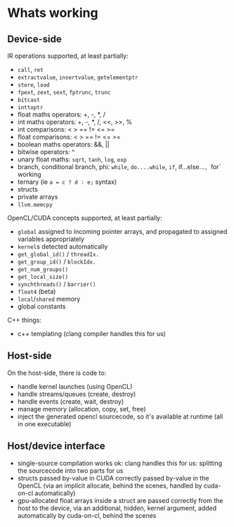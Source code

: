 # Whats working

## Device-side

IR operations supported, at least partially:
- `call`, `ret`
- `extractvalue`, `insertvalue`, `getelementptr`
- `store`, `load`
- `fpext`, `zext`, `sext`, `fptrunc`, `trunc`
- `bitcast`
- `inttoptr`
- float maths operators: +, -, *, /
- int maths operators: +, -, *, /, <<, >>, %
- int comparisons: < > == != <= >=
- float comparisons: < > == != <= >=
- boolean maths operators: &&, ||
- bitwise operators: ^
- unary float maths: `sqrt`, `tanh`, `log`, `exp`
- branch, conditional branch, phi: `while`, `do....while`, `if`, if...else...`, `for` working
- ternary (ie `a = c ? d : e;` syntax)
- structs
- private arrays
- `llvm.memcpy`

OpenCL/CUDA concepts supported, at least partially:
- `global` assigned to incoming pointer arrays, and propagated to assigned variables appropriately
- `kernel`s detected automatically
- `get_global_id()` / `threadIx.`
- `get_group_id()` / `blockIdx.`
- `get_num_groups()`
- `get_local_size()`
- `synchthreads()` / `barrier()`
- `float4` (beta)
- `local`/`shared` memory
- global constants

C++ things:
- c++ templating (clang compiler handles this for us)

## Host-side

On the host-side, there is code to:
- handle kernel launches (using OpenCL)
- handle streams/queues (create, destroy)
- handle events (create, wait, destroy)
- manage memory (allocation, copy, set, free)
- inject the generated opencl sourcecode, so it's available at runtime (all in one executable)

## Host/device interface

- single-source compilation works ok: clang handles this for us: splitting the sourcecode into two parts for us
- structs passed by-value in CUDA correctly passed by-value in the OpenCL (via an implicit allocate, behind the scenes, handled by cuda-on-cl automatically)
- gpu-allocated float arrays inside a struct are passed correctly from the host to the device, via an additional, hidden, kernel argument, added automatically by cuda-on-cl, behind the scenes
